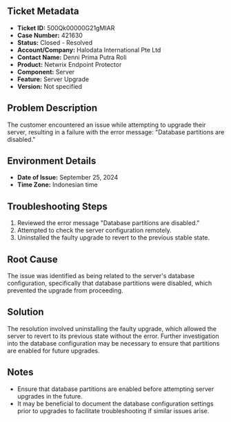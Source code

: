 ## Ticket Metadata
- **Ticket ID:** 500Qk00000G21gMIAR
- **Case Number:** 421630
- **Status:** Closed - Resolved
- **Account/Company:** Halodata International Pte Ltd
- **Contact Name:** Denni Prima Putra Roli
- **Product:** Netwrix Endpoint Protector
- **Component:** Server
- **Feature:** Server Upgrade
- **Version:** Not specified

## Problem Description
The customer encountered an issue while attempting to upgrade their server, resulting in a failure with the error message: "Database partitions are disabled."

## Environment Details
- **Date of Issue:** September 25, 2024
- **Time Zone:** Indonesian time

## Troubleshooting Steps
1. Reviewed the error message "Database partitions are disabled."
2. Attempted to check the server configuration remotely.
3. Uninstalled the faulty upgrade to revert to the previous stable state.

## Root Cause
The issue was identified as being related to the server's database configuration, specifically that database partitions were disabled, which prevented the upgrade from proceeding.

## Solution
The resolution involved uninstalling the faulty upgrade, which allowed the server to revert to its previous state without the error. Further investigation into the database configuration may be necessary to ensure that partitions are enabled for future upgrades.

## Notes
- Ensure that database partitions are enabled before attempting server upgrades in the future.
- It may be beneficial to document the database configuration settings prior to upgrades to facilitate troubleshooting if similar issues arise.